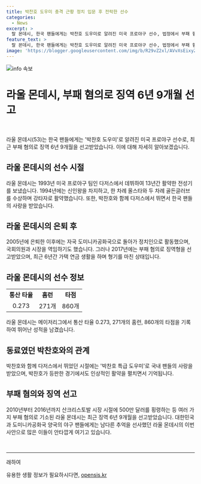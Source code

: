 ```yaml
---
title: 박찬호 도우미 충격 근황 정치 입문 후 전락한 선수
categories:
  - News
excerpt: >
  랄 몬데시, 한국 팬들에게는 박찬호 도우미로 알려진 미국 프로야구 선수, 법정에서 부패 혐의로 징역 6년 9개월과 벌금 약 7억원을 선고받았다. 1993년 다저스에서 데뷔한 그는 박찬호와 함께 뛰며 한국에서 큰 인기를 얻었고, 메이저리그에서 활약한 뒤 도미니카공화국에서 정치인으로 활동했으나 2017년 부패 혐의로 징역형을 선고받았다. 현재 형기를 거의 다 채운 상태이며 이에 대해 검찰과 변호인 측이 합의에 도달한 것으로 보고된다.
feature_text: >
  랄 몬데시, 한국 팬들에게는 박찬호 도우미로 알려진 미국 프로야구 선수, 법정에서 부패 혐의로 징역 6년 9개월과 벌금 약 7억원을 선고받았다. 1993년 다저스에서 데뷔한 그는 박찬호와 함께 뛰며 한국에서 큰 인기를 얻었고, 메이저리그에서 활약한 뒤 도미니카공화국에서 정치인으로 활동했으나 2017년 부패 혐의로 징역형을 선고받았다. 현재 형기를 거의 다 채운 상태이며 이에 대해 검찰과 변호인 측이 합의에 도달한 것으로 보고된다.
image: 'https://blogger.googleusercontent.com/img/b/R29vZ2xl/AVvXsEixyZcFfHzMRdzZMjFBmAUKJYCLCGyLL1o632UiGVXcaFdKo_bkvkuCioo0uUKlGfBVcT3P84aROyZIXSBEx3Aw5nCQ3pTgDom1WDC4m8eifvWiAmWEEVb4x6G_l8C0QH225ldMjyaFvpxGEBGNO37VmDTDMHGhJPq73UglMfDca1-0aw/s1600/blogspot.png'
---
```


<p><img src="https://blogger.googleusercontent.com/img/b/R29vZ2xl/AVvXsEixyZcFfHzMRdzZMjFBmAUKJYCLCGyLL1o632UiGVXcaFdKo_bkvkuCioo0uUKlGfBVcT3P84aROyZIXSBEx3Aw5nCQ3pTgDom1WDC4m8eifvWiAmWEEVb4x6G_l8C0QH225ldMjyaFvpxGEBGNO37VmDTDMHGhJPq73UglMfDca1-0aw/s1600/blogspot.png" alt="info 속보" /></p>

<h1 data-ke-style="text-align: center;">라울 몬데시, 부패 혐의로 징역 6년 9개월 선고</h1>

<p data-ke-size="size16">&nbsp;</p>

<p data-ke-size="size16">라울 몬데시(53)는 한국 팬들에게는 '박찬호 도우미'로 알려진 미국 프로야구 선수로, 최근 부패 혐의로 징역 6년 9개월을 선고받았습니다. 이에 대해 자세히 알아보겠습니다.</p>

<h2 data-ke-size="size26">라울 몬데시의 선수 시절</h2>

<p data-ke-size="size16">라울 몬데시는 1993년 미국 프로야구 팀인 다저스에서 데뷔하여 13년간 활약한 전성기를 보냈습니다. 1994년에는 신인왕을 차지하고, 한 차례 올스타와 두 차례 골든글러브를 수상하며 강타자로 활약했습니다. 또한, 박찬호와 함께 다저스에서 뛰면서 한국 팬들의 사랑을 받았습니다.</p>

<h2 data-ke-size="size26">라울 몬데시의 은퇴 후</h2>

<p data-ke-size="size16">2005년에 은퇴한 이후에는 자국 도미니카공화국으로 돌아가 정치인으로 활동했으며, 국회의원과 시장을 역임하기도 했습니다. 그러나 2017년에는 부패 혐의로 징역형을 선고받았으며, 최근 6년간 가택 연금 생활을 하며 형기를 마친 상태입니다.</p>

<h2 data-ke-size="size26">라울 몬데시의 선수 정보</h2>

<table>
    <tbody>
        <tr>
            <td style="text-align: center; height: 17px;"><b>통산 타율</b></td>
            <td style="text-align: center; height: 17px;"><b>홈런</b></td>
            <td style="text-align: center; height: 17px;"><b>타점</b></td>
        </tr>
        <tr>
            <td style="text-align: center; height: 17px;">0.273</td>
            <td style="text-align: center; height: 17px;">271개</td>
            <td style="text-align: center; height: 17px;">860개</td>
        </tr>
    </tbody>
</table>

<p data-ke-size="size16">라울 몬데시는 메이저리그에서 통산 타율 0.273, 271개의 홈런, 860개의 타점을 기록하여 뛰어난 성적을 남겼습니다.</p>

<h2 data-ke-size="size26">동료였던 박찬호와의 관계</h2>

<p data-ke-size="size16">박찬호와 함께 다저스에서 뛰었던 시절에는 '박찬호 특급 도우미'로 국내 팬들의 사랑을 받았으며, 박찬호가 등판한 경기에서도 인상적인 활약을 펼치면서 기억됩니다.</p>

<h2 data-ke-size="size26">부패 혐의와 징역 선고</h2>

<p data-ke-size="size16">2010년부터 2016년까지 산크리스토발 시장 시절에 500만 달러를 횡령하는 등 여러 가지 부패 혐의로 기소된 라울 몬데시는 최근 징역 6년 9개월을 선고받았습니다. 대한민국과 도미니카공화국 양국의 야구 팬들에게는 남다른 추억을 선사했던 라울 몬데시의 이번 사안으로 많은 이들이 안타깝게 여기고 있습니다.</p>

<p data-ke-size="size16">&nbsp;</p>

<p><hr class="seodoc-start"/>래하여<br/></p>
유용한 생활 정보가 필요하시다면, <a href="https://opensis.kr" rel="dofollow">opensis.kr</a>


